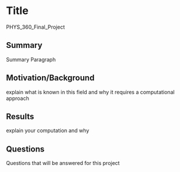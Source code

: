 # Title
PHYS_360_Final_Project


## Summary
Summary Paragraph


## Motivation/Background
explain what is known in this field and why it requires a computational approach


## Results
explain your computation and why


## Questions
Questions that will be answered for this project

